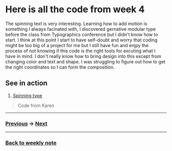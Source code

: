 # Here is all the code from week 4
The spinning text is very interesting. Learning how to add motion is something I always facinated with, I discovered gernative modular type before the class from Typographics conference but I didn't know how to start. I think at 
this point I start to have self-doubt and worry that coding might be too big of a project for me but I still have 
fun and enjpy the process of not knowing if this code is the right tools for excuting what I have in mind. I don't really know how to bring design into this except from changing color and text and shape. I was struggling to figure out how to get the right coordinates so I can form the composition.   

## See in action
1. [Spinning type](http://127.0.0.1:8250/)

> Code from Karen


---------------------------------------------------
### [Previous](https://github.com/napasornc/c0dew0rd/tree/master/processing/week%2003) -> [Next](https://github.com/napasornc/c0dew0rd/tree/master/processing/week%2006.1)  

--------------------------------------------------
### [Back to weekly note](https://github.com/napasornc/c0dew0rd)

